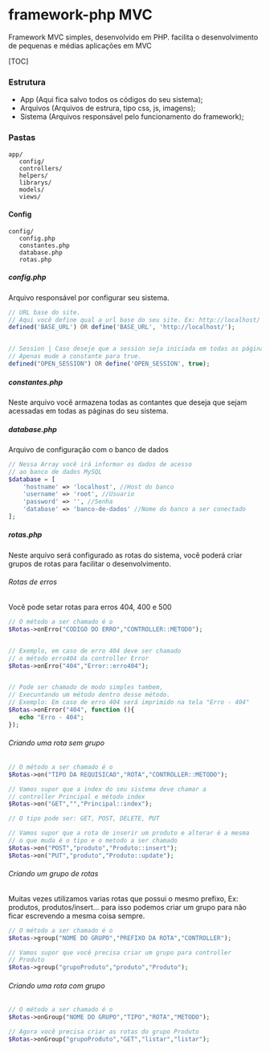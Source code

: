 # framework-php MVC
Framework MVC simples, desenvolvido em PHP. 
facilita o desenvolvimento de pequenas e médias aplicações em MVC


[TOC]

### Estrutura

- App (Aqui fica salvo todos os códigos do seu sistema);
- Arquivos (Arquivos de estrura, tipo css, js, imagens);
- Sistema (Arquivos responsável pelo funcionamento do framework);

### Pastas

    app/
       config/
	   controllers/
	   helpers/
	   librarys/
	   models/
	   views/


#### Config

    config/
       config.php
	   constantes.php
	   database.php
	   rotas.php

##### config.php

Arquivo responsável por configurar seu sistema.

```php
// URL base do site.
// Aqui você define qual a url base do seu site. Ex: http://localhost/
defined('BASE_URL') OR define('BASE_URL', 'http://localhost/');


// Session | Caso deseje que a session seja iniciada em todas as páginas
// Apenas mude a constante para true.
defined("OPEN_SESSION") OR define('OPEN_SESSION', true);
```

##### constantes.php

Neste arquivo você armazena todas as contantes que deseja que sejam acessadas em todas as páginas do seu sistema.


##### database.php

Arquivo de configuração com o banco de dados

```php
// Nessa Array você irá informar os dados de acesso 
// ao banco de dados MySQL
$database = [
    'hostname' => 'localhost', //Host do banco
	'username' => 'root', //Usuario
	'password' => '', //Senha
	'database' => 'banco-de-dados' //Nome do banco a ser conectado
];
```

##### rotas.php

Neste arquivo será configurado as rotas do sistema, você poderá criar grupos de rotas para facilitar o desenvolvimento. 

###### Rotas de erros

Você pode setar rotas para erros 404, 400 e 500

```php
// O método a ser chamado é o 
$Rotas->onErro("CODIGO DO ERRO","CONTROLLER::METODO");


// Exemplo, em caso de erro 404 deve ser chamado  
// o método erro404 da controller Error
$Rotas->onErro("404","Error::erro404");


// Pode ser chamado de modo simples tambem, 
// Execuntando um método dentro desse método. 
// Exemplo: Em caso de erro 404 será imprimido na tela "Erro - 404"
$Rotas->onError("404", function (){
   echo "Erro - 404";
});
```

###### Criando uma rota sem grupo 

```php
// O método a ser chamado é o 
$Rotas->on("TIPO DA REQUISICAO","ROTA","CONTROLLER::METODO");

// Vamos supor que a index do seu sistema deve chamar a 
// controller Principal e método index 
$Rotas->on("GET","","Principal::index");

// O tipo pode ser: GET, POST, DELETE, PUT

// Vamos supor que a rota de inserir um produto e alterar é a mesma 
// o que muda é o tipo e o metodo a ser chamado
$Rotas->on("POST","produto","Produto::insert");
$Rotas->on("PUT","produto","Produto::update");

```


###### Criando um grupo de rotas

Muitas vezes utilizamos varias rotas que possui o mesmo prefixo, Ex: produtos, produtos/insert...
para isso podemos criar um grupo para não ficar escrevendo a mesma coisa sempre.

```php
// O método a ser chamado é o 
$Rotas->group("NOME DO GRUPO","PREFIXO DA ROTA","CONTROLLER");

// Vamos supor que você precisa criar um grupo para controller 
// Produto
$Rotas->group("grupoProduto","produto","Produto");
```

###### Criando uma rota com grupo

```php
// O método a ser chamado é o 
$Rotas->onGroup("NOME DO GRUPO","TIPO","ROTA","METODO");

// Agora você precisa criar as rotas do grupo Produto
$Rotas->onGroup("grupoProduto","GET","listar","listar");
```
